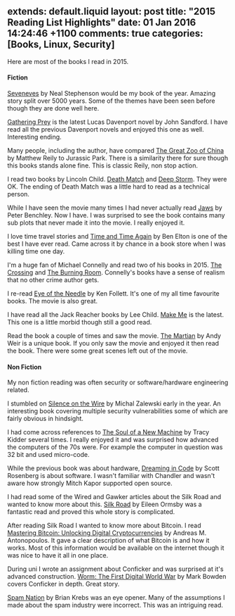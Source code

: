 extends: default.liquid
layout: post
title: "2015 Reading List Highlights"
date: 01 Jan 2016 14:24:46 +1100
comments: true
categories: [Books, Linux, Security]
---

Here are most of the books I read in 2015.

#### Fiction

[Seveneves][se] by Neal Stephenson would be my book of the year. Amazing story
split over 5000 years. Some of the themes have been seen before though they are
done well here.

[Gathering Prey][gp] is the latest Lucas Davenport novel by John Sandford. I
have read all the previous Davenport novels and enjoyed this one as well.
Interesting ending.

Many people, including the author, have compared [The Great Zoo of China][tgzoc]
by Matthew Reily to Jurassic Park. There is a similarity there for sure though
this books stands alone fine. This is classic Reily, non stop action.

I read two books by Lincoln Child. [Death Match][dm] and [Deep Storm][ds]. They
were OK. The ending of Death Match was a little hard to read as a technical
person.

While I have seen the movie many times I had never actually read [Jaws][j] by
Peter Benchley. Now I have. I was surprised to see the book contains many sub
plots that never made it into the movie. I really enjoyed it.

I love time travel stories and [Time and Time Again][tata] by Ben Elton is one
of the best I have ever read. Came across it by chance in a book store when I
was killing time one day.

I'm a huge fan of Michael Connelly and read two of his books in 2015.
[The Crossing][tc] and [The Burning Room][tbr]. Connelly's books have a sense
of realism that no other crime author gets.

I re-read [Eye of the Needle][eotn] by Ken Follett. It's one of my all time
favourite books. The movie is also great.

I have read all the Jack Reacher books by Lee Child. [Make Me][mm] is the
latest. This one is a little morbid though still a good read.

Read the book a couple of times and saw the movie. [The Martian][tm] by Andy
Weir is a unique book. If you only saw the movie and enjoyed it then read the
book. There were some great scenes left out of the movie.

#### Non Fiction

My non fiction reading was often security or software/hardware engineering
related.

I stumbled on [Silence on the Wire][sotw] by Michal Zalewski early in the year.
An interesting book covering multiple security vulnerabilities some of which are
fairly obvious in hindsight.

I had come across references to [The Soul of a New Machine][tsoanm] by Tracy
Kidder several times. I really enjoyed it and was surprised how advanced the
computers of the 70s were. For example the computer in question was 32 bit and
used micro-code.

While the previous book was about hardware, [Dreaming in Code][dic] by Scott
Rosenberg is about software. I wasn't familiar with Chandler and wasn't aware how
strongly Mitch Kapor supported open source.

I had read some of the Wired and Gawker articles about the Silk Road and wanted
to know more about this. [Silk Road][sr] by Eileen Ormsby was a fantastic read
and proved this whole story is complicated.

After reading Silk Road I wanted to know more about Bitcoin. I read [Mastering
Bitcoin: Unlocking Digital Cryptocurrencies][mb] by Andreas M. Antonopoulos. It
gave a clear description of what Bitcoin is and how it works. Most of this
information would be available on the internet though it was nice to have it all
in one place.

During uni I wrote an assignment about Conficker and was surprised at it's
advanced construction. [Worm: The First Digital World War][worm] by Mark Bowden
covers Conficker in depth. Great story.

[Spam Nation][sn] by Brian Krebs was an eye opener. Many of the assumptions I
made about the spam industry were incorrect. This was an intriguing read.

[ts]: https://twitter.com/thsutton
[pc]: https://passingcuriosity.com/2015/books-roundup/

[se]: http://amzn.to/1RdtcAg
[gp]: http://amzn.to/1RdtoiV
[tgzoc]: http://amzn.to/22HZJlv
[dm]: http://amzn.to/1Rdtwio
[ds]: http://amzn.to/22HZZ4f
[j]: http://amzn.to/1RdtMhq
[tata]: http://amzn.to/22I073u
[tc]: http://amzn.to/1Rdu4VC
[tbr]: http://amzn.to/22I0hrH
[mm]: http://amzn.to/22I0n2H
[tm]: http://amzn.to/1RdupaS
[eotn]: http://amzn.to/1R8LEd6

[sotw]: http://amzn.to/1SwlX5F
[dic]: http://amzn.to/1MQfGKQ
[sr]: http://amzn.to/1SwlXTd
[worm]: http://amzn.to/1MQfcEs
[sn]: http://amzn.to/1MQfHi2
[tsoanm]: http://amzn.to/1Swm1Cr
[mb]: http://amzn.to/1Swm29r














